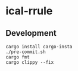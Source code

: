 # ical-rrule


## Development

```
cargo install cargo-insta
./pre-commit.sh
cargo fmt
cargo clippy --fix
```
